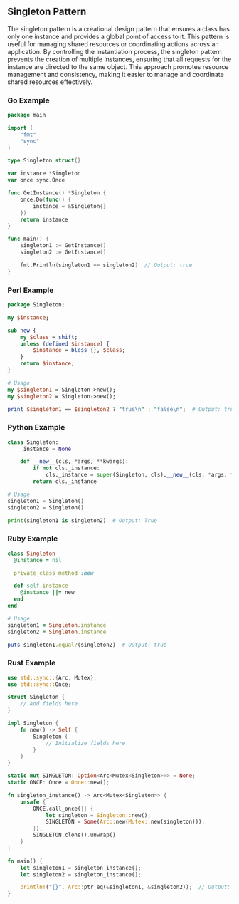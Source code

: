 ## Singleton Pattern

The singleton pattern is a creational design pattern that ensures a class has only one instance and provides a global point of access to it.
This pattern is useful for managing shared resources or coordinating actions across an application. By controlling the instantiation process,
the singleton pattern prevents the creation of multiple instances, ensuring that all requests for the instance are directed to the same object.
This approach promotes resource management and consistency, making it easier to manage and coordinate shared resources effectively.

### Go Example

```go
package main

import (
	"fmt"
	"sync"
)

type Singleton struct{}

var instance *Singleton
var once sync.Once

func GetInstance() *Singleton {
	once.Do(func() {
		instance = &Singleton{}
	})
	return instance
}

func main() {
	singleton1 := GetInstance()
	singleton2 := GetInstance()

	fmt.Println(singleton1 == singleton2)  // Output: true
}
```

### Perl Example

```perl
package Singleton;

my $instance;

sub new {
    my $class = shift;
    unless (defined $instance) {
        $instance = bless {}, $class;
    }
    return $instance;
}

# Usage
my $singleton1 = Singleton->new();
my $singleton2 = Singleton->new();

print $singleton1 == $singleton2 ? "true\n" : "false\n";  # Output: true
```

### Python Example

```python
class Singleton:
    _instance = None

    def __new__(cls, *args, **kwargs):
        if not cls._instance:
            cls._instance = super(Singleton, cls).__new__(cls, *args, **kwargs)
        return cls._instance

# Usage
singleton1 = Singleton()
singleton2 = Singleton()

print(singleton1 is singleton2)  # Output: True
```

### Ruby Example

```ruby
class Singleton
  @instance = nil

  private_class_method :new

  def self.instance
    @instance ||= new
  end
end

# Usage
singleton1 = Singleton.instance
singleton2 = Singleton.instance

puts singleton1.equal?(singleton2)  # Output: true
```

### Rust Example

```rust
use std::sync::{Arc, Mutex};
use std::sync::Once;

struct Singleton {
    // Add fields here
}

impl Singleton {
    fn new() -> Self {
        Singleton {
            // Initialize fields here
        }
    }
}

static mut SINGLETON: Option<Arc<Mutex<Singleton>>> = None;
static ONCE: Once = Once::new();

fn singleton_instance() -> Arc<Mutex<Singleton>> {
    unsafe {
        ONCE.call_once(|| {
            let singleton = Singleton::new();
            SINGLETON = Some(Arc::new(Mutex::new(singleton)));
        });
        SINGLETON.clone().unwrap()
    }
}

fn main() {
    let singleton1 = singleton_instance();
    let singleton2 = singleton_instance();

    println!("{}", Arc::ptr_eq(&singleton1, &singleton2));  // Output: true
}
```

